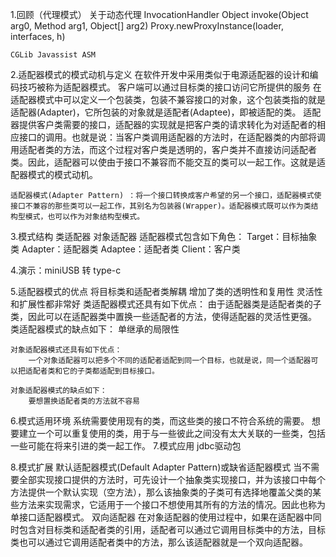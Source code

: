 1.回顾（代理模式）
	关于动态代理
	InvocationHandler
		Object invoke(Object arg0, Method arg1, Object[] arg2)
	Proxy.newProxyInstance(loader, interfaces, h)
	
	CGLib Javassist ASM
	
2.适配器模式的模式动机与定义
	在软件开发中采用类似于电源适配器的设计和编码技巧被称为适配器模式。 
	客户端可以通过目标类的接口访问它所提供的服务
	在适配器模式中可以定义一个包装类，包装不兼容接口的对象，这个包装类指的就是适配器(Adapter)，它所包装的对象就是适配者(Adaptee)，即被适配的类。
	适配器提供客户类需要的接口，适配器的实现就是把客户类的请求转化为对适配者的相应接口的调用。也就是说：当客户类调用适配器的方法时，在适配器类的内部将调用适配者类的方法，而这个过程对客户类是透明的，客户类并不直接访问适配者类。因此，适配器可以使由于接口不兼容而不能交互的类可以一起工作。这就是适配器模式的模式动机。

	适配器模式(Adapter Pattern) ：将一个接口转换成客户希望的另一个接口，适配器模式使接口不兼容的那些类可以一起工作，其别名为包装器(Wrapper)。适配器模式既可以作为类结构型模式，也可以作为对象结构型模式。

3.模式结构
	类适配器
	对象适配器
	适配器模式包含如下角色：
		Target：目标抽象类
		Adapter：适配器类
		Adaptee：适配者类
		Client：客户类
		
4.演示：miniUSB 转 type-c

5.适配器模式的优点
	将目标类和适配者类解耦
	增加了类的透明性和复用性
	灵活性和扩展性都非常好
	类适配器模式还具有如下优点：
		由于适配器类是适配者类的子类，因此可以在适配器类中置换一些适配者的方法，使得适配器的灵活性更强。
	类适配器模式的缺点如下：
		单继承的局限性
		
	对象适配器模式还具有如下优点：
		一个对象适配器可以把多个不同的适配者适配到同一个目标，也就是说，同一个适配器可以把适配者类和它的子类都适配到目标接口。
		
	对象适配器模式的缺点如下：
		要想置换适配者类的方法就不容易
		
6.模式适用环境
	系统需要使用现有的类，而这些类的接口不符合系统的需要。
	想要建立一个可以重复使用的类，用于与一些彼此之间没有太大关联的一些类，包括一些可能在将来引进的类一起工作。
7.模式应用
	jdbc驱动包
	
8.模式扩展
	默认适配器模式(Default Adapter Pattern)或缺省适配器模式
		当不需要全部实现接口提供的方法时，可先设计一个抽象类实现接口，并为该接口中每个方法提供一个默认实现（空方法），那么该抽象类的子类可有选择地覆盖父类的某些方法来实现需求，它适用于一个接口不想使用其所有的方法的情况。因此也称为单接口适配器模式。
	双向适配器 
		在对象适配器的使用过程中，如果在适配器中同时包含对目标类和适配者类的引用，适配者可以通过它调用目标类中的方法，目标类也可以通过它调用适配者类中的方法，那么该适配器就是一个双向适配器。

